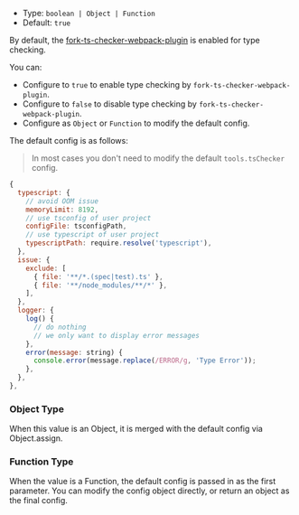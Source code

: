- Type: `boolean | Object | Function`
- Default: `true`

By default, the [fork-ts-checker-webpack-plugin](https://github.com/TypeStrong/fork-ts-checker-webpack-plugin) is enabled for type checking.

You can:

- Configure to `true` to enable type checking by `fork-ts-checker-webpack-plugin`.
- Configure to `false` to disable type checking by `fork-ts-checker-webpack-plugin`.
- Configure as `Object` or `Function` to modify the default config.

The default config is as follows:

> In most cases you don't need to modify the default `tools.tsChecker` config.

```js
{
  typescript: {
    // avoid OOM issue
    memoryLimit: 8192,
    // use tsconfig of user project
    configFile: tsconfigPath,
    // use typescript of user project
    typescriptPath: require.resolve('typescript'),
  },
  issue: {
    exclude: [
      { file: '**/*.(spec|test).ts' },
      { file: '**/node_modules/**/*' },
    ],
  },
  logger: {
    log() {
      // do nothing
      // we only want to display error messages
    },
    error(message: string) {
      console.error(message.replace(/ERROR/g, 'Type Error'));
    },
  },
},
```

### Object Type

When this value is an Object, it is merged with the default config via Object.assign.

### Function Type

When the value is a Function, the default config is passed in as the first parameter. You can modify the config object directly, or return an object as the final config.
